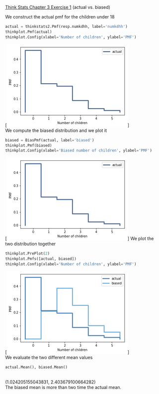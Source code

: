 [Think Stats Chapter 3 Exercise 1](http://greenteapress.com/thinkstats2/html/thinkstats2004.html#toc31) (actual vs. biased)

We construct the actual pmf for the children under 18
```python
actual = thinkstats2.Pmf(resp.numkdhh, label='numkdhh')
thinkplot.Pmf(actual)
thinkplot.Config(xlabel='Number of children', ylabel='PMF')
```
[<img src="stat_plot/ex_3_1_actual.png" title="actual"/>]
\
We compute the biased distribution and we plot it
```python
biased = BiasPmf(actual, label='biased')
thinkplot.Pmf(biased)
thinkplot.Config(xlabel='Biased number of children', ylabel='PMF')
```
[<img src="stat_plot/ex_3_1_actual.png" title="biased"/>]
We plot the two distribution together
```python
thinkplot.PrePlot(2)
thinkplot.Pmfs([actual, biased])
thinkplot.Config(xlabel='Number of children', ylabel='PMF')
```

[<img src="stat_plot/ex_3_1_actual_vs_biased.png" title="actual vs biased"/>]
\
We evaluate the two different mean values
```python
actual.Mean(), biased.Mean()
```
\
(1.024205155043831, 2.403679100664282)
\
The biased mean is more than two time the actual mean.